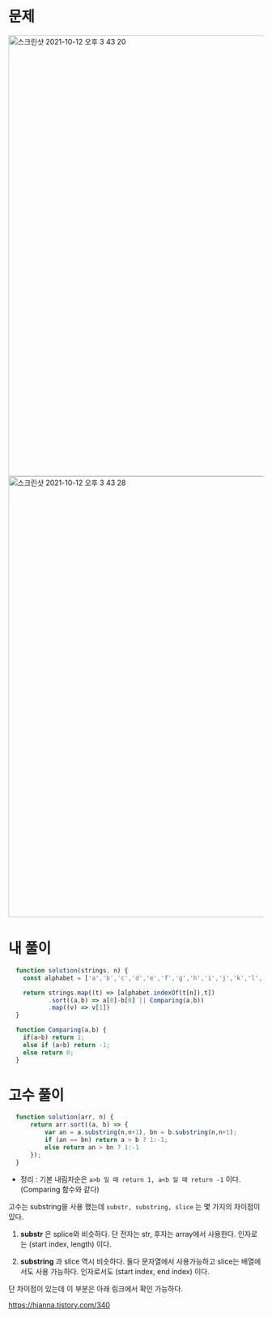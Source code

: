 # 문제


<img width="870" alt="스크린샷 2021-10-12 오후 3 43 20" src="https://user-images.githubusercontent.com/87749134/136905276-b7c64b35-5f7e-45d3-a8c9-89345fd74eeb.png">
<img width="870" alt="스크린샷 2021-10-12 오후 3 43 28" src="https://user-images.githubusercontent.com/87749134/136905290-95901fe1-a693-4273-ae49-a6ee8a8c2aa8.png">



# 내 풀이

```javascript
  function solution(strings, n) {
    const alphabet = ['a','b','c','d','e','f','g','h','i','j','k','l','m','n','o','p','q','r','s','t','u','v','w','x','y','z'];

    return strings.map((t) => [alphabet.indexOf(t[n]),t])
           .sort((a,b) => a[0]-b[0] || Comparing(a,b))
           .map((v) => v[1])
  }

  function Comparing(a,b) {
    if(a>b) return 1;
    else if (a<b) return -1;
    else return 0;
  }
```


# 고수 풀이

```javascript
  function solution(arr, n) {
      return arr.sort((a, b) => {
          var an = a.substring(n,n+1), bn = b.substring(n,n+1);
          if (an == bn) return a > b ? 1:-1;
          else return an > bn ? 1:-1
      });
  }
```


- 정리 : 기본 내림차순은 ```a>b 일 때 return 1, a<b 일 때 return -1``` 이다. (Comparing 함수와 같다)

고수는 substring을 사용 했는데 ```substr, substring, slice``` 는 몇 가지의 차이점이 있다.

  1. **substr** 은 splice와 비슷하다. 단 전자는 str, 후자는 array에서 사용한다. 인자로는 (start index, length) 이다.

  2. **substring** 과 slice 역시 비슷하다. 둘다 문자열에서 사용가능하고 slice는 배열에서도 사용 가능하다. 인자로서도 (start index, end index) 이다.

단 차이점이 있는데 이 부분은 아래 링크에서 확인 가능하다.


https://hianna.tistory.com/340
